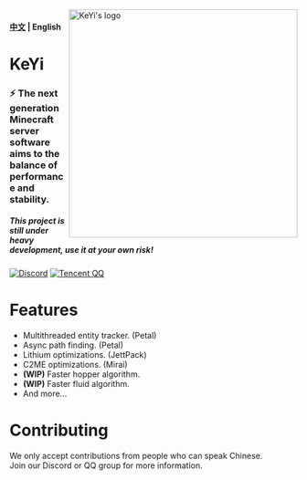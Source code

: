 <img src="https://user-images.githubusercontent.com/83630775/196994084-2c53ac23-f4be-4b90-b6fc-1b0ba65ea1b8.png" alt="KeYi's logo" align="right" width="400">
<div align="left">
  <h4><a href="https://github.com/KeYiMC/KeYi/blob/master/README_ZH.md">中文</a> | English</h4>
  <h1>KeYi</h1>
  <h3>⚡ The next generation Minecraft server software aims to the balance of performance and stability.</h3>
  <h5>This project is still under heavy development, use it at your own risk!</h5>

[![Discord](https://img.shields.io/discord/1030133252134027304?color=%235865f2&label=Discord&logo=discord&logoColor=white&style=for-the-badge)](https://discord.gg/Sm2NsY5dpV)
[![Tencent QQ](https://img.shields.io/badge/Tencent%23QQ-%2312B7F5?style=for-the-badge&logo=tencentqq&logoColor=white)](https://jq.qq.com/?_wv=1027&k=i2MG7npf)
</div>

# Features

- Multithreaded entity tracker. (Petal)
- Async path finding. (Petal)
- Lithium optimizations. (JettPack)
- C2ME optimizations. (Mirai)
- **(WIP)** Faster hopper algorithm.
- **(WIP)** Faster fluid algorithm.
- And more...

# Contributing

We only accept contributions from people who can speak Chinese.<br>
Join our Discord or QQ group for more information.
